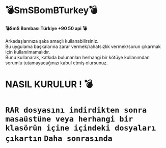 # 💣SmSBomBTurkey💣
<strong>💣SmS Bombası Türkiye +90 50 api 💣</strong>
<br>
<br>
Arkadaşlarınıza şaka amaçlı kullanabilirsiniz.
<br>
Bu uygulama başkalarına zarar vermek/rahatsızlık vermek/sorun çıkarmak için kullanılmamalıdır.
<br>
Bunu kullanarak, katkıda bulunanları herhangi bir kötüye kullanımdan sorumlu tutamayacağınızı kabul etmiş olursunuz.
<br>



<h1> NASIL KURULUR ! 💣 <h1>
  <code>RAR dosyasını indirdikten sonra masaüstüne veya herhangi bir klasörün içine içindeki dosyaları çıkartın</code>
   <code>Daha sonrasında </code>
